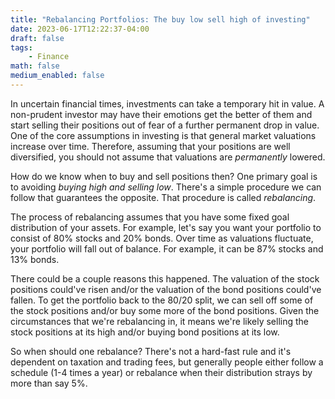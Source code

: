 ```yaml
---
title: "Rebalancing Portfolios: The buy low sell high of investing"
date: 2023-06-17T12:22:37-04:00
draft: false
tags:
    - Finance
math: false
medium_enabled: false
---
```


In uncertain financial times, investments can take a temporary hit in value. A non-prudent investor may have their emotions get the better of them and start selling their positions out of fear of a further permanent drop in value. One of the core assumptions in investing is that general market valuations increase over time. Therefore, assuming that your positions are well diversified, you should not assume that valuations are *permanently* lowered.

How do we know when to buy and sell positions then? One primary goal is to avoiding *buying high and selling low*. There's a simple procedure we can follow that guarantees the opposite. That procedure is called *rebalancing*.

The process of rebalancing assumes that you have some fixed goal distribution of your assets. For example, let's say you want your portfolio to consist of 80% stocks and 20% bonds. Over time as valuations fluctuate, your portfolio will fall out of balance. For example, it can be 87% stocks and 13% bonds.

There could be a couple reasons this happened. The valuation of the stock positions could've risen and/or the valuation of the bond positions could've fallen. To get the portfolio back to the 80/20 split, we can sell off some of the stock positions and/or buy some more of the bond positions. Given the circumstances that we're rebalancing in, it means we're likely selling the stock positions at its high and/or buying bond positions at its low.

So when should one rebalance? There's not a hard-fast rule and it's dependent on taxation and trading fees, but generally people either follow a schedule (1-4 times a year) or rebalance when their distribution strays by more than say 5%.
